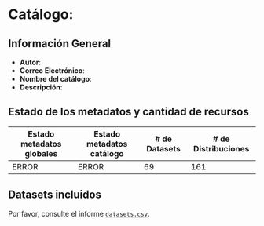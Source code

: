 
# Catálogo: 

## Información General

- **Autor**: 
- **Correo Electrónico**: 
- **Nombre del catálogo**: 
- **Descripción**:

> 

## Estado de los metadatos y cantidad de recursos

Estado metadatos globales | Estado metadatos catálogo | # de Datasets | # de Distribuciones
--------------------------|---------------------------|---------------|--------------------
ERROR | ERROR | 69 | 161

## Datasets incluidos

Por favor, consulte el informe [`datasets.csv`](datasets.csv).
